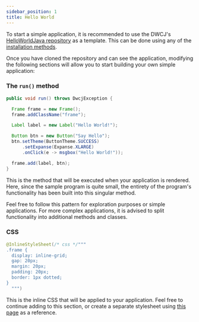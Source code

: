 ```yaml
---
sidebar_position: 1
title: Hello World
---
```


To start a simple application, it is recommended to use the DWCJ's [HelloWorldJava repository](https://github.com/DwcJava/HelloWorldJava) as a template. This can be done using any of the [installation methods](../../installation/installation.md).

Once you have cloned the repository and can see the application, modifying the following sections will allow you to start building your own simple application:

### The `run()` method
```java {1}
public void run() throws DwcjException {

  Frame frame = new Frame();
  frame.addClassName("frame");

  Label label = new Label("Hello World!");

  Button btn = new Button("Say Hello");
  btn.setTheme(ButtonTheme.SUCCESS)
      .setExpanse(Expanse.XLARGE)
      .onClick(e -> msgbox("Hello World!"));

  frame.add(label, btn);
}
```

This is the method that will be executed when your application is rendered. Here, since the sample program is quite small, the entirety of the program's functionality has been built into this singular method. 

Feel free to follow this pattern for exploration purposes or simple applications. For more complex applications, it is advised to split functionality into additional methods and classes.

###  CSS

```java
@InlineStyleSheet(/* css */"""
.frame {
  display: inline-grid;
  gap: 20px;
  margin: 20px;
  padding: 20px;
  border: 1px dotted;
}
  """)
```

This is the inline CSS that will be applied to your application. Feel free to continue adding to this section, or create a separate stylesheet using [this page](../../styling/getting_started.md) as a reference.
